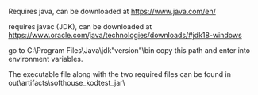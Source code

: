 Requires java, can be downloaded at
https://www.java.com/en/

requires javac (JDK), can be downloaded at
https://www.oracle.com/java/technologies/downloads/#jdk18-windows

go to 
C:\Program Files\Java\jdk"version"\bin
copy this path and enter into environment variables.

The executable file along with the two required files can be found
in out\artifacts\softhouse_kodtest_jar\

